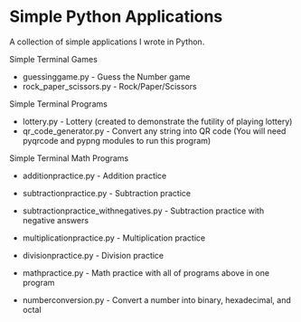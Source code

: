 # Simple Python Applications

A collection of simple applications I wrote in Python. 

Simple Terminal Games
- guessinggame.py - Guess the Number game
- rock_paper_scissors.py - Rock/Paper/Scissors

Simple Terminal Programs
- lottery.py - Lottery (created to demonstrate the futility of playing lottery)
- qr_code_generator.py - Convert any string into QR code (You will need pyqrcode and pypng modules to run this program)

Simple Terminal Math Programs
- additionpractice.py - Addition practice
- subtractionpractice.py - Subtraction practice
- subtractionpractice_withnegatives.py - Subtraction practice with negative answers
- multiplicationpractice.py - Multiplication practice
- divisionpractice.py - Division practice
- mathpractice.py - Math practice with all of programs above in one program

- numberconversion.py - Convert a number into binary, hexadecimal, and octal
